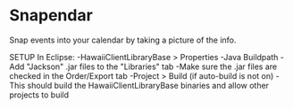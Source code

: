 Snapendar
=========

Snap events into your calendar by taking a picture of the info.

SETUP In Eclipse:
-HawaiiClientLibraryBase > Properties
  -Java Buildpath
  -Add "Jackson" .jar files to the "Libraries" tab
  -Make sure the .jar files are checked in the Order/Export tab
-Project > Build (if auto-build is not on)
-This should build the HawaiiClientLibraryBase binaries and allow other projects to build

